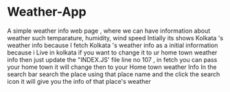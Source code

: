 # Weather-App
A simple weather info web page , where we can have information about weather such temparature, humidity, wind speed 
Intially its shows Kolkata 's weather info because I fetch Kolkata 's weather info as a initial information because i Live in kolkata
if you want to change it to ur home town weather info then just update the "INDEX.JS' file line no 107 , in fetch you can pass your home town it will change then to your Home town weather Info
In the search bar search the place using that place name and the click the search icon it will give you the info of that place's weather
